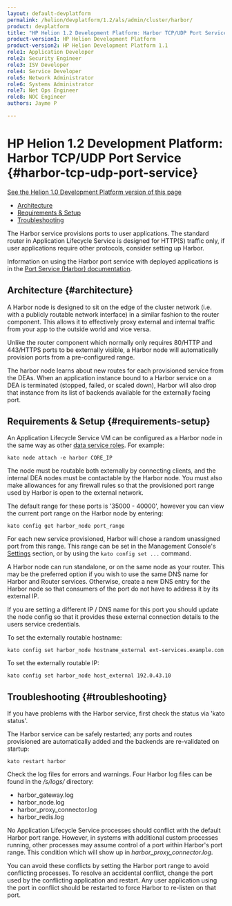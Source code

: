 ```yaml
---
layout: default-devplatform
permalink: /helion/devplatform/1.2/als/admin/cluster/harbor/
product: devplatform
title: "HP Helion 1.2 Development Platform: Harbor TCP/UDP Port Service "
product-version1: HP Helion Development Platform
product-version2: HP Helion Development Platform 1.1
role1: Application Developer
role2: Security Engineer
role3: ISV Developer 
role4: Service Developer
role5: Network Administrator
role6: Systems Administrator 
role7: Net Ops Engineer 
role8: NOC Engineer 
authors: Jayme P

---
```

<!--UNDER REVISION-->

# HP Helion 1.2 Development Platform: Harbor TCP/UDP Port Service {#harbor-tcp-udp-port-service} 
[See the Helion 1.0 Development Platform version of this page](/als/v1/admin/cluster/harbor/)


- [Architecture](#architecture)
- [Requirements & Setup](#requirements-setup)
- [Troubleshooting](#troubleshooting)

The Harbor service provisions ports to user applications. The standard
router in Application Lifecycle Service is designed for HTTP(S) traffic only, if user
applications require other protocols, consider setting up Harbor.

Information on using the Harbor port service with deployed applications
is in the [Port Service (Harbor) documentation](/helion/devplatform/1.2/als/user/services/port-service/#port-service).

## Architecture {#architecture}

A Harbor node is designed to sit on the edge of the cluster network
(i.e. with a publicly routable network interface) in a similar fashion
to the router component. This allows it to effectively proxy external
and internal traffic from your app to the outside world and vice versa.

Unlike the router component which normally only requires 80/HTTP and
443/HTTPS ports to be externally visible, a Harbor node will
automatically provision ports from a pre-configured range.

The harbor node learns about new routes for each provisioned service
from the DEAs. When an application instance bound to a Harbor service on
a DEA is terminated (stopped, failed, or scaled down), Harbor will also
drop that instance from its list of backends available for the
externally facing port.

## Requirements & Setup {#requirements-setup}

An Application Lifecycle Service VM can be configured as a Harbor node in the same way as other [data service roles](/helion/devplatform/1.2/als/admin/cluster/#data-services-nodes).
For example:

    kato node attach -e harbor CORE_IP

The node must be routable both externally by connecting clients, and the
internal DEA nodes must be contactable by the Harbor node. You must also
make allowances for any firewall rules so that the provisioned port
range used by Harbor is open to the external network.

The default range for these ports is '35000 - 40000', however you can
view the current port range on the Harbor node by entering:

    kato config get harbor_node port_range

For each new service provisioned, Harbor will chose a random unassigned
port from this range. This range can be set in the Management Console's
[Settings](/helion/devplatform/1.2/als/admin/console/customize/#console-settings) section, or by
using the `kato config set ...` command.

A Harbor node can run standalone, or on the same node as your router. This may be the preferred option if you wish to use the same DNS name for Harbor and Router services. Otherwise, create a new DNS entry for the Harbor node so that consumers of the port do not have to address it by its external IP.

If you are setting a different IP / DNS name for this port you should
update the node config so that it provides these external connection
details to the users service credentials.

To set the externally routable hostname:

    kato config set harbor_node hostname_external ext-services.example.com

To set the externally routable IP:

    kato config set harbor_node host_external 192.0.43.10

## Troubleshooting {#troubleshooting}

If you have problems with the Harbor service, first check the status via
'kato status'.

The Harbor service can be safely restarted; any ports and routes
provisioned are automatically added and the backends are re-validated on
startup:

    kato restart harbor

Check the log files for errors and warnings. Four Harbor log files can
be found in the */s/logs/* directory:



- harbor_gateway.log
- harbor_node.log
- harbor&#095;proxy_connector.log
- harbor_redis.log

No Application Lifecycle Service processes should conflict with the default Harbor port range. However, in systems with additional custom processes running,
other processes may assume control of a port within Harbor's port range.
This condition which will show up in *harbor\_proxy\_connector.log*.

You can avoid these conflicts by setting the Harbor port range to avoid
conflicting processes. To resolve an accidental conflict, change the
port used by the conflicting application and restart. Any user
application using the port in conflict should be restarted to force
Harbor to re-listen on that port.
